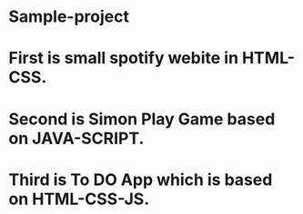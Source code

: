 # Sample-project
# First is small spotify webite in HTML-CSS.
# Second is Simon Play Game based on JAVA-SCRIPT.
# Third is To DO App which is based on HTML-CSS-JS.
